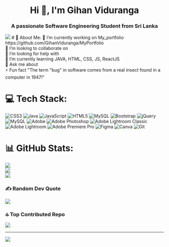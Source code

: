 <h1 align="center">Hi 👋, I'm Gihan Viduranga</h1>
<h3 align="center">A passionate Software Engineering Student from Sri Lanka</h3>

<img src="[[[file:///C:/Users/Gihan%20Viduranga/OneDrive/Desktop/Free%20Universe%20Stars%20Video%20Gif%20Animated%20Zoom%20Virtual%20Background.gif](https://drive.google.com/file/d/1liEzhqk_thcWSzgv_pwjMdD60Ep0rEf4/view?usp=sharing)](https://camo.githubusercontent.com/0bc88fe1a37c792f8a62e1b770b0b39e886405c1043d59a43fd0a7c27c2688b2/68747470733a2f2f692e696d6775722e636f6d2f315a76566b44632e676966)](https://camo.githubusercontent.com/0bc88fe1a37c792f8a62e1b770b0b39e886405c1043d59a43fd0a7c27c2688b2/68747470733a2f2f692e696d6775722e636f6d2f315a76566b44632e676966)">
# 💫 About Me:
🔭 I’m currently working on My_portfolio https://github.com/GihanViduranga/MyPortfolio<br>👯 I’m looking to collaborate on<br>🤝 I’m looking for help with<br>🌱 I’m currently learning JAVA, HTML, CSS, JS, ReactJS<br>💬 Ask me about <br>⚡ Fun fact "The term "bug" in software comes from a real insect found in a computer in 1947!"

# 💻 Tech Stack:
![CSS3](https://img.shields.io/badge/css3-%231572B6.svg?style=for-the-badge&logo=css3&logoColor=white) ![Java](https://img.shields.io/badge/java-%23ED8B00.svg?style=for-the-badge&logo=openjdk&logoColor=white) ![JavaScript](https://img.shields.io/badge/javascript-%23323330.svg?style=for-the-badge&logo=javascript&logoColor=%23F7DF1E) ![HTML5](https://img.shields.io/badge/html5-%23E34F26.svg?style=for-the-badge&logo=html5&logoColor=white) ![MySQL](https://img.shields.io/badge/mysql-4479A1.svg?style=for-the-badge&logo=mysql&logoColor=white) ![Bootstrap](https://img.shields.io/badge/bootstrap-%238511FA.svg?style=for-the-badge&logo=bootstrap&logoColor=white) ![jQuery](https://img.shields.io/badge/jquery-%230769AD.svg?style=for-the-badge&logo=jquery&logoColor=white) ![MySQL](https://img.shields.io/badge/mysql-4479A1.svg?style=for-the-badge&logo=mysql&logoColor=white) ![Adobe](https://img.shields.io/badge/adobe-%23FF0000.svg?style=for-the-badge&logo=adobe&logoColor=white) ![Adobe Photoshop](https://img.shields.io/badge/adobe%20photoshop-%2331A8FF.svg?style=for-the-badge&logo=adobe%20photoshop&logoColor=white) ![Adobe Lightroom Classic](https://img.shields.io/badge/Adobe%20Lightroom%20Classic-31A8FF.svg?style=for-the-badge&logo=Adobe%20Lightroom%20Classic&logoColor=white) ![Adobe Lightroom](https://img.shields.io/badge/Adobe%20Lightroom-31A8FF.svg?style=for-the-badge&logo=Adobe%20Lightroom&logoColor=white) ![Adobe Premiere Pro](https://img.shields.io/badge/Adobe%20Premiere%20Pro-9999FF.svg?style=for-the-badge&logo=Adobe%20Premiere%20Pro&logoColor=white) ![Figma](https://img.shields.io/badge/figma-%23F24E1E.svg?style=for-the-badge&logo=figma&logoColor=white) ![Canva](https://img.shields.io/badge/Canva-%2300C4CC.svg?style=for-the-badge&logo=Canva&logoColor=white) ![Git](https://img.shields.io/badge/git-%23F05033.svg?style=for-the-badge&logo=git&logoColor=white)
# 📊 GitHub Stats:
![](https://github-readme-stats.vercel.app/api?username=GihanViduranga&theme=dark&hide_border=false&include_all_commits=false&count_private=false)<br/>
![](https://github-readme-streak-stats.herokuapp.com/?user=GihanViduranga&theme=dark&hide_border=false)<br/>
![](https://github-readme-stats.vercel.app/api/top-langs/?username=GihanViduranga&theme=dark&hide_border=false&include_all_commits=false&count_private=false&layout=compact)

### ✍️ Random Dev Quote
![](https://quotes-github-readme.vercel.app/api?type=horizontal&theme=radical)

### 🔝 Top Contributed Repo
![](https://github-contributor-stats.vercel.app/api?username=GihanViduranga&limit=5&theme=tokyonight&combine_all_yearly_contributions=true)

---
[![](https://visitcount.itsvg.in/api?id=GihanViduranga&icon=8&color=5)](https://visitcount.itsvg.in)

<!-- Proudly created with GPRM ( https://gprm.itsvg.in ) -->
